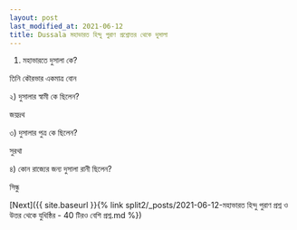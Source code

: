 ```yaml
---
layout: post
last_modified_at: 2021-06-12
title: Dussala মহাভারত হিন্দু পুরাণ প্রশ্নোত্তর থেকে দুসালা
---
```


1) মহাভারতে দুসালা কে?

তিনি কৌরভার একমাত্র বোন

২) দুসালার স্বামী কে ছিলেন?

জয়দ্রথ

৩) দুসালার পুত্র কে ছিলেন?

সুরথা

৪) কোন রাজ্যের জন্য দুসালা রানী ছিলেন?

সিন্ধু

[Next]({{ site.baseurl }}{% link  split2/_posts/2021-06-12-মহাভারত হিন্দু পুরাণ প্রশ্ন ও উত্তর থেকে যুধিষ্ঠির - 40 টিরও বেশি প্রশ্ন.md %})

